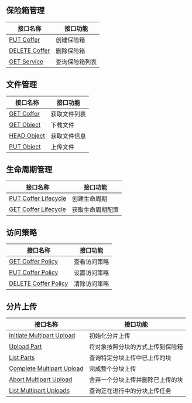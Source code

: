 ## 保险箱管理

接口名称 | 接口功能
----- | ---
[PUT Coffer](https://cloud.tencent.com/document/product/1232/44720) | 创建保险箱|
[DELETE Coffer](https://cloud.tencent.com/document/product/1232/44721) | 删除保险箱|
[GET Service](https://cloud.tencent.com/document/product/1232/44718) | 查询保险箱列表|

## 文件管理

接口名称 | 接口功能
----- | ---
[GET Coffer](https://cloud.tencent.com/document/product/1232/44729) | 获取文件列表|
[GET Object](https://cloud.tencent.com/document/product/1232/44722) | 下载文件|
[HEAD Object](https://cloud.tencent.com/document/product/1232/44724)| 获取文件信息|
[PUT Object](https://cloud.tencent.com/document/product/1232/44723) | 上传文件|

## 生命周期管理

接口名称 | 接口功能
----- | ---
[PUT Coffer Lifecycle](https://cloud.tencent.com/document/product/1232/44732) | 创建生命周期|
[GET Coffer Lifecycle](https://cloud.tencent.com/document/product/1232/44790) | 获取生命周期配置|


## 访问策略

接口名称 | 接口功能
----- | ---
[GET Coffer Policy](https://cloud.tencent.com/document/product/1232/44735) | 查看访问策略|
[PUT Coffer Policy ](https://cloud.tencent.com/document/product/1232/44736)| 设置访问策略|
[DELETE Coffer Policy](https://cloud.tencent.com/document/product/1232/44734) | 清除访问策略|

## 分片上传

接口名称 | 接口功能
----- | ---
[Initiate Multipart Upload](https://cloud.tencent.com/document/product/1232/44677) | 初始化分片上传 |
[Upload Part](https://cloud.tencent.com/document/product/1232/44742) | 将对象按照分块的方式上传到保险箱|
[List Parts](https://cloud.tencent.com/document/product/1232/44741) | 查询特定分块上传中已上传的块|
[Complete Multipart Upload](https://cloud.tencent.com/document/product/1232/44739) | 完成整个分块上传 |
[Abort Multipart Upload](https://cloud.tencent.com/document/product/1232/44738) | 舍弃一个分块上传并删除已上传的块|
[List Multipart Uploads](https://cloud.tencent.com/document/product/1232/44740) | 查询正在进行中的分块上传任务|
